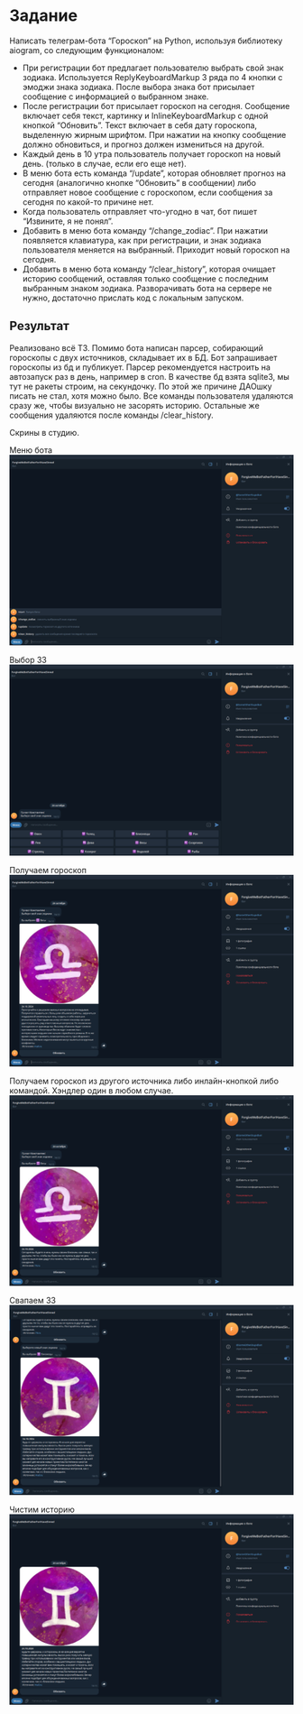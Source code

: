 # Задание

Написать телеграм-бота “Гороскоп” на Python, используя библиотеку aiogram, со следующим функционалом:
- При регистрации бот предлагает пользователю выбрать свой знак зодиака. Используется ReplyKeyboardMarkup 3 ряда по 4 кнопки с эмоджи знака зодиака. После выбора знака бот присылает сообщение с информацией о выбранном знаке.
- После регистрации бот присылает гороскоп на сегодня. Сообщение включает себя текст, картинку и InlineKeyboardMarkup с одной кнопкой “Обновить”. Текст включает в себя дату гороскопа, выделенную жирным шрифтом. При нажатии на кнопку сообщение должно обновиться, и прогноз должен измениться на другой.
- Каждый день в 10 утра пользователь получает гороскоп на новый день. (только в случае, если его еще нет).
- В меню бота есть команда “/update”, которая обновляет прогноз на сегодня (аналогично кнопке “Обновить” в сообщении) либо отправляет новое сообщение с гороскопом, если сообщения за сегодня по какой-то причине нет.
- Когда пользователь отправляет что-угодно в чат, бот пишет “Извините, я не понял”.
- Добавить в меню бота команду “/change_zodiac”. При нажатии появляется клавиатура, как при регистрации, и знак зодиака пользователя меняется на выбранный. Приходит новый гороскоп на сегодня.
- Добавить в меню бота команду “/clear_history”, которая очищает историю сообщений, оставляя только сообщение с последним выбранным знаком зодиака.
Разворачивать бота на сервере не нужно, достаточно прислать код с локальным запуском.

## Результат

Реализовано всё ТЗ. Помимо бота написан парсер, собирающий гороскопы с двух источников, складывает их в БД. Бот запрашивает гороскопы из бд и публикует.
Парсер рекомендуется настроить на автозапуск раз в день, например в cron. В качестве бд взята sqlite3, мы тут не
ракеты строим, на секундочку. По этой же причине ДАОшку писать не стал, хотя можно было. Все команды пользователя удаляются сразу же, чтобы визуально не засорять историю. Остальные же сообщения удаляются после команды /clear_history. 

Скрины в студию.

Меню бота
![Меню](/tg_bot/screens/2024-10-24_16-11-55.png)

Выбор ЗЗ
![Выбор ЗЗ](/tg_bot/screens/2024-10-24_16-12-17.png)

Получаем гороскоп
![Получаем гороскоп](/tg_bot/screens/2024-10-24_16-12-31.png)

Получаем гороскоп из другого источника либо инлайн-кнопкой либо командой. Хэндлер один в любом случае.
![другой гороскоп](/tg_bot/screens/2024-10-24_16-12-48.png)


Свапаем ЗЗ
![другой ЗЗ](/tg_bot/screens/2024-10-24_16-13-08.png)

Чистим историю
![чистим историю](/tg_bot/screens/2024-10-24_16-13-22.png)
